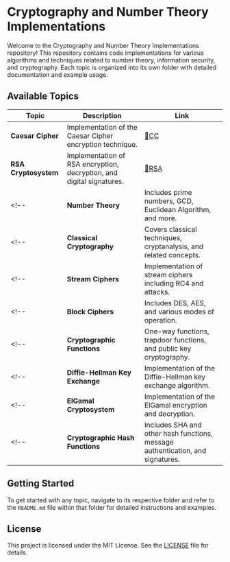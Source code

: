 # Cryptography and Number Theory Implementations

Welcome to the Cryptography and Number Theory Implementations repository! This repository contains code implementations for various algorithms and techniques related to number theory, information security, and cryptography. Each topic is organized into its own folder with detailed documentation and example usage.

## Available Topics

| Topic                        | Description                                                                 | Link                                        |
|------------------------------|-----------------------------------------------------------------------------|---------------------------------------------|
| **Caesar Cipher**            | Implementation of the Caesar Cipher encryption technique.                     | [🔗CC](CC/README.md) |
| **RSA Cryptosystem**         | Implementation of RSA encryption, decryption, and digital signatures.         | [🔗RSA](RSA/README.md)       |
<!-- | **Number Theory**            | Includes prime numbers, GCD, Euclidean Algorithm, and more.                  | [🔗Number Theory](NumberTheory/README.md)  | -->
<!-- | **Classical Cryptography**   | Covers classical techniques, cryptanalysis, and related concepts.            | [🔗Classical Cryptography](ClassicalCryptography/README.md) | -->
<!-- | **Stream Ciphers**           | Implementation of stream ciphers including RC4 and attacks.                   | [🔗Stream Ciphers](StreamCiphers/README.md) | -->
<!-- | **Block Ciphers**            | Includes DES, AES, and various modes of operation.                           | [🔗Block Ciphers](BlockCiphers/README.md)  | -->
<!-- | **Cryptographic Functions**  | One-way functions, trapdoor functions, and public key cryptography.           | [🔗Cryptographic Functions](CryptographicFunctions/README.md) | -->
<!-- | **Diffie-Hellman Key Exchange** | Implementation of the Diffie-Hellman key exchange algorithm.                  | [🔗Diffie-Hellman](DiffieHellman/README.md) | -->
<!-- | **ElGamal Cryptosystem**     | Implementation of the ElGamal encryption and decryption.                       | [🔗ElGamal Cryptosystem](ElGamal/README.md) | -->
<!-- | **Cryptographic Hash Functions** | Includes SHA and other hash functions, message authentication, and signatures. | [🔗Hash Functions](HashFunctions/README.md) | -->

<!-- ## General Overview

### Number Theory

- **Description**: Key concepts such as prime numbers, GCD, Euclidean Algorithm, and more.
- **Key Algorithms**: Prime Testing, GCD Calculation, Extended Euclidean Algorithm.
- **Example Usage**: [Number Theory Example](NumberTheory/ExampleUsage.md)

### Classical Cryptography

- **Description**: Classical encryption methods, their analysis, and applications.
- **Key Techniques**: Caesar Cipher, Vigenère Cipher, One-Time Pad.
- **Example Usage**: [Classical Cryptography Example](ClassicalCryptography/ExampleUsage.md)

### Stream Ciphers

- **Description**: Implementation and analysis of stream ciphers like RC4.
- **Key Concepts**: Pseudo-random generators, various types of attacks.
- **Example Usage**: [Stream Ciphers Example](StreamCiphers/ExampleUsage.md)

### Block Ciphers

- **Description**: Implementation of block ciphers such as DES and AES.
- **Key Concepts**: Modes of operation, DES attacks, AES encryption.
- **Example Usage**: [Block Ciphers Example](BlockCiphers/ExampleUsage.md)

### Cryptographic Functions

- **Description**: Implementation of one-way functions, trapdoor functions, and public key cryptography.
- **Key Concepts**: RSA, ElGamal, Diffie-Hellman.
- **Example Usage**: [Cryptographic Functions Example](CryptographicFunctions/ExampleUsage.md)

### RSA Cryptosystem

- **Description**: Implementation of RSA encryption, decryption, and digital signatures.
- **Key Operations**: Key Generation, Encryption, Decryption, Signature Verification.
- **Example Usage**: [RSA Example](RSA/ExampleUsage.md)

### Diffie-Hellman Key Exchange

- **Description**: Implementation of the Diffie-Hellman key exchange algorithm for secure key exchange.
- **Key Operations**: Key Generation, Key Exchange.
- **Example Usage**: [Diffie-Hellman Example](DiffieHellman/ExampleUsage.md)

### ElGamal Cryptosystem

- **Description**: Implementation of ElGamal encryption and decryption methods.
- **Key Operations**: Key Generation, Encryption, Decryption.
- **Example Usage**: [ElGamal Example](ElGamal/ExampleUsage.md)

### Cryptographic Hash Functions

- **Description**: Implementation of hash functions, message authentication codes, and digital signatures.
- **Key Concepts**: SHA, Message Authentication, Digital Signatures.
- **Example Usage**: [Hash Functions Example](HashFunctions/ExampleUsage.md) -->

## Getting Started

To get started with any topic, navigate to its respective folder and refer to the `README.md` file within that folder for detailed instructions and examples.

## License

This project is licensed under the MIT License. See the [LICENSE](LICENSE) file for details.